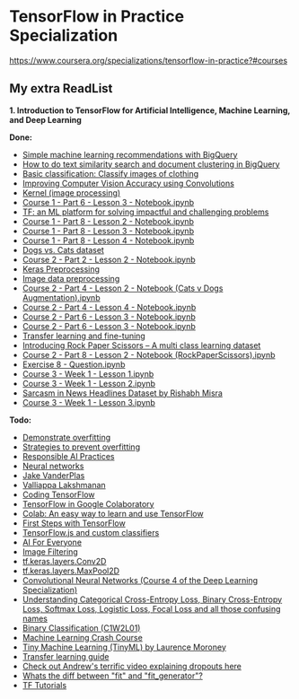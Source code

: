 # TensorFlow in Practice Specialization
https://www.coursera.org/specializations/tensorflow-in-practice?#courses


## My extra ReadList

**1. Introduction to TensorFlow for Artificial Intelligence, Machine Learning, and Deep Learning**

**Done:**
- [Simple machine learning recommendations with BigQuery](https://www.linkedin.com/pulse/simple-machine-learning-recommendations-bigquery-thomas-van-latum/)
- [How to do text similarity search and document clustering in BigQuery](https://towardsdatascience.com/how-to-do-text-similarity-search-and-document-clustering-in-bigquery-75eb8f45ab65)
- [Basic classification: Classify images of clothing](https://www.tensorflow.org/tutorials/keras/classification)
- [Improving Computer Vision Accuracy using Convolutions](https://colab.research.google.com/github/lmoroney/dlaicourse/blob/master/Course%201%20-%20Part%206%20-%20Lesson%202%20-%20Notebook.ipynb)
- [Kernel (image processing)](https://en.wikipedia.org/wiki/Kernel_(image_processing))
- [Course 1 - Part 6 - Lesson 3 - Notebook.ipynb](https://colab.research.google.com/github/lmoroney/dlaicourse/blob/master/Course%201%20-%20Part%206%20-%20Lesson%203%20-%20Notebook.ipynb)
- [TF: an ML platform for solving impactful and challenging problems](https://www.youtube.com/watch?v=NlpS-DhayQA)
- [Course 1 - Part 8 - Lesson 2 - Notebook.ipynb](https://colab.research.google.com/github/lmoroney/dlaicourse/blob/master/Course%201%20-%20Part%208%20-%20Lesson%202%20-%20Notebook.ipynb)
- [Course 1 - Part 8 - Lesson 3 - Notebook.ipynb](https://colab.research.google.com/github/lmoroney/dlaicourse/blob/master/Course%201%20-%20Part%208%20-%20Lesson%203%20-%20Notebook.ipynb)
- [Course 1 - Part 8 - Lesson 4 - Notebook.ipynb](https://colab.research.google.com/github/lmoroney/dlaicourse/blob/master/Course%201%20-%20Part%208%20-%20Lesson%204%20-%20Notebook.ipynb)
- [Dogs vs. Cats dataset](https://www.kaggle.com/c/dogs-vs-cats/data)
- [Course 2 - Part 2 - Lesson 2 - Notebook.ipynb](https://colab.research.google.com/github/lmoroney/dlaicourse/blob/master/Course%202%20-%20Part%202%20-%20Lesson%202%20-%20Notebook.ipynb)
- [Keras Preprocessing](https://github.com/keras-team/keras-preprocessing)
- [Image data preprocessing](https://keras.io/api/preprocessing/image/)
- [Course 2 - Part 4 - Lesson 2 - Notebook (Cats v Dogs Augmentation).ipynb](https://colab.research.google.com/github/lmoroney/dlaicourse/blob/master/Course%202%20-%20Part%204%20-%20Lesson%202%20-%20Notebook%20(Cats%20v%20Dogs%20Augmentation).ipynb)
- [Course 2 - Part 4 - Lesson 4 - Notebook.ipynb](https://colab.research.google.com/github/lmoroney/dlaicourse/blob/master/Course%202%20-%20Part%204%20-%20Lesson%204%20-%20Notebook.ipynb)
- [Course 2 - Part 6 - Lesson 3 - Notebook.ipynb](https://colab.research.google.com/github/lmoroney/dlaicourse/blob/master/Course%202%20-%20Part%206%20-%20Lesson%203%20-%20Notebook.ipynb)
- [Course 2 - Part 6 - Lesson 3 - Notebook.ipynb](https://colab.research.google.com/github/lmoroney/dlaicourse/blob/master/Course%202%20-%20Part%206%20-%20Lesson%203%20-%20Notebook.ipynb#scrollTo=1xJZ5glPPCRz)
- [Transfer learning and fine-tuning](https://www.tensorflow.org/tutorials/images/transfer_learning)
- [Introducing Rock Paper Scissors – A multi class learning dataset](http://www.laurencemoroney.com/rock-paper-scissors-dataset/)
- [Course 2 - Part 8 - Lesson 2 - Notebook (RockPaperScissors).ipynb](https://colab.research.google.com/github/lmoroney/dlaicourse/blob/master/Course%202%20-%20Part%208%20-%20Lesson%202%20-%20Notebook%20(RockPaperScissors).ipynb)
- [Exercise 8 - Question.ipynb](https://colab.research.google.com/github/lmoroney/dlaicourse/blob/master/Exercises/Exercise%208%20-%20Multiclass%20with%20Signs/Exercise%208%20-%20Question.ipynb)
- [Course 3 - Week 1 - Lesson 1.ipynb](https://colab.research.google.com/github/lmoroney/dlaicourse/blob/master/TensorFlow%20In%20Practice/Course%203%20-%20NLP/Course%203%20-%20Week%201%20-%20Lesson%201.ipynb)
- [Course 3 - Week 1 - Lesson 2.ipynb](https://colab.research.google.com/github/lmoroney/dlaicourse/blob/master/TensorFlow%20In%20Practice/Course%203%20-%20NLP/Course%203%20-%20Week%201%20-%20Lesson%202.ipynb#scrollTo=rX8mhOLljYeM)
- [Sarcasm in News Headlines Dataset by Rishabh Misra](https://rishabhmisra.github.io/publications/)
- [Course 3 - Week 1 - Lesson 3.ipynb](https://colab.research.google.com/github/lmoroney/dlaicourse/blob/master/TensorFlow%20In%20Practice/Course%203%20-%20NLP/Course%203%20-%20Week%201%20-%20Lesson%203.ipynb#scrollTo=OkaBMeNDwMel)


**Todo:**
- [Demonstrate overfitting](https://www.tensorflow.org/tutorials/keras/overfit_and_underfit#demonstrate_overfitting)
- [Strategies to prevent overfitting](https://www.tensorflow.org/tutorials/keras/overfit_and_underfit#strategies_to_prevent_overfitting)
- [Responsible AI Practices](https://ai.google/responsibilities/responsible-ai-practices/)
- [Neural networks](https://www.youtube.com/playlist?list=PLZHQObOWTQDNU6R1_67000Dx_ZCJB-3pi)
- [Jake VanderPlas](http://vanderplas.com/speaking.html)
- [Valliappa Lakshmanan](https://aisoftwarellc.weebly.com/)
- [Coding TensorFlow](https://www.youtube.com/playlist?list=PLQY2H8rRoyvwLbzbnKJ59NkZvQAW9wLbx)
- [TensorFlow in Google Colaboratory](https://www.youtube.com/playlist?list=PLQY2H8rRoyvyK5aEDAI3wUUqC_F0oEroL)
- [Colab: An easy way to learn and use TensorFlow](https://medium.com/tensorflow/colab-an-easy-way-to-learn-and-use-tensorflow-d74d1686e309)
- [First Steps with TensorFlow](https://aihub.cloud.google.com/s?category=notebook)
- [TensorFlow.js and custom classifiers](http://www.laurencemoroney.com/tensorflow-js-and-custom-classifiers/)
- [AI For Everyone](https://www.deeplearning.ai/ai-for-everyone/)
- [Image Filtering](https://lodev.org/cgtutor/filtering.html)
- [tf.keras.layers.Conv2D](https://www.tensorflow.org/api_docs/python/tf/keras/layers/Conv2D)
- [tf.keras.layers.MaxPool2D](https://www.tensorflow.org/api_docs/python/tf/keras/layers/MaxPool2D)
- [Convolutional Neural Networks (Course 4 of the Deep Learning Specialization)](https://www.youtube.com/playlist?list=PLkDaE6sCZn6Gl29AoE31iwdVwSG-KnDzF)
- [Understanding Categorical Cross-Entropy Loss, Binary Cross-Entropy Loss, Softmax Loss, Logistic Loss, Focal Loss and all those confusing names](https://gombru.github.io/2018/05/23/cross_entropy_loss/)
- [Binary Classification (C1W2L01)](https://www.youtube.com/watch?v=eqEc66RFY0I&t=6s)
- [Machine Learning Crash Course](https://developers.google.com/machine-learning/crash-course)
- [Tiny Machine Learning (TinyML) by Laurence Moroney](https://programs.edx.org/harvard-tiny-ml)
- [Transfer learning guide](https://www.tensorflow.org/guide/keras/transfer_learning)
- [Check out Andrew's terrific video explaining dropouts here](https://www.youtube.com/watch?v=ARq74QuavAo)
- [Whats the diff between "fit" and "fit_generator"?](https://www.pyimagesearch.com/2018/12/24/how-to-use-keras-fit-and-fit_generator-a-hands-on-tutorial/)
- [TF Tutorials](https://www.tensorflow.org/tutorials)